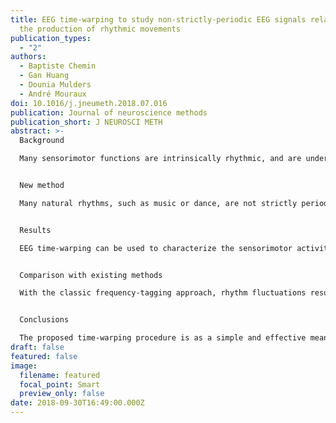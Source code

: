 ```yaml
---
title: EEG time-warping to study non-strictly-periodic EEG signals related to
  the production of rhythmic movements
publication_types:
  - "2"
authors:
  - Baptiste Chemin
  - Gan Huang
  - Dounia Mulders
  - André Mouraux
doi: 10.1016/j.jneumeth.2018.07.016
publication: Journal of neuroscience methods
publication_short: J NEUROSCI METH
abstract: >-
  Background

  Many sensorimotor functions are intrinsically rhythmic, and are underlined by neural processes that are functionally distinct from neural responses related to the processing of transient events. EEG frequency tagging is a technique that is increasingly used in neuroscience to study these processes. It relies on the fact that perceiving and/or producing rhythms generates periodic neural activity that translates into periodic variations of the EEG signal. In the EEG spectrum, those variations appear as peaks localized at the frequency of the rhythm and its harmonics.


  New method

  Many natural rhythms, such as music or dance, are not strictly periodic and, instead, show fluctuations of their period over time. Here, we introduce a time-warping method to identify non-strictly-periodic EEG activities in the frequency domain.


  Results

  EEG time-warping can be used to characterize the sensorimotor activity related to the performance of self-paced rhythmic finger movements. Furthermore, the EEG time-warping method can disentangle auditory- and movement-related EEG activity produced when participants perform rhythmic movements synchronized to an acoustic rhythm. This is possible because the movement-related activity has different period fluctuations than the auditory-related activity.


  Comparison with existing methods

  With the classic frequency-tagging approach, rhythm fluctuations result in a spreading of the peaks to neighboring frequencies, to the point that they cannot be distinguished from background noise.


  Conclusions

  The proposed time-warping procedure is as a simple and effective mean to study natural non-strictly-periodic rhythmic neural processes such as rhythmic movement production, acoustic rhythm perception and sensorimotor synchronization.
draft: false
featured: false
image:
  filename: featured
  focal_point: Smart
  preview_only: false
date: 2018-09-30T16:49:00.000Z
---
```


